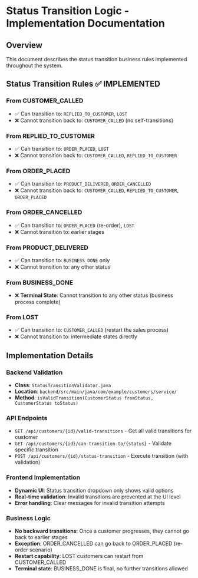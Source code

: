 # Status Transition Logic - Implementation Documentation

## Overview
This document describes the status transition business rules implemented throughout the system.

## Status Transition Rules ✅ IMPLEMENTED

### From CUSTOMER_CALLED
- ✅ Can transition to: `REPLIED_TO_CUSTOMER`, `LOST`
- ❌ Cannot transition back to: `CUSTOMER_CALLED` (no self-transitions)

### From REPLIED_TO_CUSTOMER  
- ✅ Can transition to: `ORDER_PLACED`, `LOST`
- ❌ Cannot transition back to: `CUSTOMER_CALLED`, `REPLIED_TO_CUSTOMER`

### From ORDER_PLACED
- ✅ Can transition to: `PRODUCT_DELIVERED`, `ORDER_CANCELLED`
- ❌ Cannot transition back to: `CUSTOMER_CALLED`, `REPLIED_TO_CUSTOMER`, `ORDER_PLACED`

### From ORDER_CANCELLED
- ✅ Can transition to: `ORDER_PLACED` (re-order), `LOST`
- ❌ Cannot transition to: earlier stages

### From PRODUCT_DELIVERED
- ✅ Can transition to: `BUSINESS_DONE` only
- ❌ Cannot transition to: any other status

### From BUSINESS_DONE
- ❌ **Terminal State**: Cannot transition to any other status (business process complete)

### From LOST
- ✅ Can transition to: `CUSTOMER_CALLED` (restart the sales process)
- ❌ Cannot transition to: intermediate states directly

## Implementation Details

### Backend Validation
- **Class**: `StatusTransitionValidator.java`
- **Location**: `backend/src/main/java/com/example/customers/service/`
- **Method**: `isValidTransition(CustomerStatus fromStatus, CustomerStatus toStatus)`

### API Endpoints
- `GET /api/customers/{id}/valid-transitions` - Get all valid transitions for customer
- `GET /api/customers/{id}/can-transition-to/{status}` - Validate specific transition
- `POST /api/customers/{id}/status-transition` - Execute transition (with validation)

### Frontend Implementation
- **Dynamic UI**: Status transition dropdown only shows valid options
- **Real-time validation**: Invalid transitions are prevented at the UI level
- **Error handling**: Clear messages for invalid transition attempts

### Business Logic
- **No backward transitions**: Once a customer progresses, they cannot go back to earlier stages
- **Exception**: ORDER_CANCELLED can go back to ORDER_PLACED (re-order scenario)
- **Restart capability**: LOST customers can restart from CUSTOMER_CALLED
- **Terminal state**: BUSINESS_DONE is final, no further transitions allowed

